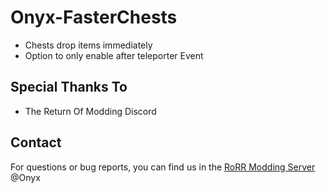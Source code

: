 # Onyx-FasterChests
- Chests drop items immediately
- Option to only enable after teleporter Event

## Special Thanks To
* The Return Of Modding Discord

## Contact
For questions or bug reports, you can find us in the [RoRR Modding Server](https://discord.gg/VjS57cszMq) @Onyx
